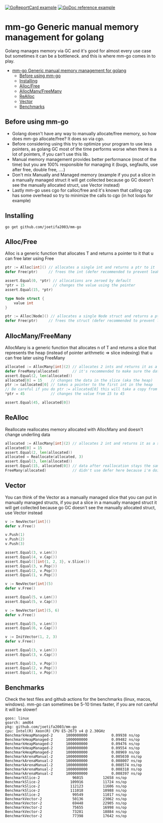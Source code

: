 [![GoReportCard example](https://goreportcard.com/badge/github.com/joetifa2003/mm-go)](https://goreportcard.com/report/github.com/joetifa2003/mm-go)
[![GoDoc reference example](https://img.shields.io/badge/godoc-reference-blue.svg)](https://pkg.go.dev/github.com/joetifa2003/mm-go)

# mm-go Generic manual memory management for golang

Golang manages memory via GC and it's good for almost every use case but sometimes it can be a bottleneck.
and this is where mm-go comes in to play.

- [mm-go Generic manual memory management for golang](#mm-go-generic-manual-memory-management-for-golang)
  - [Before using mm-go](#before-using-mm-go)
  - [Installing](#installing)
  - [Alloc/Free](#allocfree)
  - [AllocMany/FreeMany](#allocmanyfreemany)
  - [ReAlloc](#realloc)
  - [Vector](#vector)
  - [Benchmarks](#benchmarks)

## Before using mm-go

-   Golang doesn't have any way to manually allocate/free memory, so how does mm-go allocate/free?
    It does so via cgo.
-   Before considering using this try to optimize your program to use less pointers, as golang GC most of the time performs worse when there is a lot of pointers, if you can't use this lib.
-   Manual memory management provides better performance (most of the time) but you are 100% responsible for managing it (bugs, segfaults, use after free, double free, ....)
-   Don't mix Manually and Managed memory (example if you put a slice in a manually managed struct it will get collected because go GC doesn't see the manually allocated struct, use Vector instead)
-   Lastly mm-go uses cgo for calloc/free and it's known that calling cgo has some overhead so try to minimize the calls to cgo (in hot loops for example)

## Installing

```
go get github.com/joetifa2003/mm-go
```

## Alloc/Free

Alloc is a generic function that allocates T and returns a pointer to it that u can free later using Free

```go
ptr := Alloc[int]() // allocates a single int and returns a ptr to it
defer Free(ptr)     // frees the int (defer recommended to prevent leaks)

assert.Equal(0, *ptr) // allocations are zeroed by default
*ptr = 15             // changes the value using the pointer
assert.Equal(15, *ptr)
```

```go
type Node struct {
    value int
}

ptr := Alloc[Node]() // allocates a single Node struct and returns a ptr to it
defer Free(ptr)     // frees the struct (defer recommended to prevent leaks)
```

## AllocMany/FreeMany

AllocMany is a generic function that allocates n of T and returns a slice that represents the heap (instead of pointer arithmetic => slice indexing) that u can free later using FreeMany

```go
allocated := AllocMany[int](2) // allocates 2 ints and returns it as a slice of ints with length 2
defer FreeMany(allocated)      // it's recommended to make sure the data gets deallocated (defer recommended to prevent leaks)
assert.Equal(2, len(allocated))
allocated[0] = 15    // changes the data in the slice (aka the heap)
ptr := &allocated[0] // takes a pointer to the first int in the heap
// Be careful if you do ptr := allocated[0] this will take a copy from the data on the heap
*ptr = 45            // changes the value from 15 to 45

assert.Equal(45, allocated[0])
```

## ReAlloc

Reallocate reallocates memory allocated with AllocMany and doesn't change underling data

```go
allocated := AllocMany[int](2) // allocates 2 int and returns it as a slice of ints with length 2
allocated[0] = 15
assert.Equal(2, len(allocated))
allocated = Reallocate(allocated, 3)
assert.Equal(3, len(allocated))
assert.Equal(15, allocated[0]) // data after reallocation stays the same
FreeMany(allocated)            // didn't use defer here because i'm doing a reallocation and changing the value of allocated variable (otherwise can segfault)
```

## Vector

You can think of the Vector as a manually managed slice that you can put in manually managed structs, if you put a slice in a manually managed struct it will get collected because go GC doesn't see the manually allocated struct, use Vector instead

```go
v := NewVector[int]()
defer v.Free()

v.Push(1)
v.Push(2)
v.Push(3)

assert.Equal(3, v.Len())
assert.Equal(4, v.Cap())
assert.Equal([]int{1, 2, 3}, v.Slice())
assert.Equal(3, v.Pop())
assert.Equal(2, v.Pop())
assert.Equal(1, v.Pop())
```

```go
v := NewVector[int](5)
defer v.Free()

assert.Equal(5, v.Len())
assert.Equal(5, v.Cap())
```

```go
v := NewVector[int](5, 6)
defer v.Free()

assert.Equal(5, v.Len())
assert.Equal(6, v.Cap())
```

```go
v := InitVector(1, 2, 3)
defer v.Free()

assert.Equal(3, v.Len())
assert.Equal(3, v.Cap())

assert.Equal(3, v.Pop())
assert.Equal(2, v.Pop())
assert.Equal(1, v.Pop())
```

## Benchmarks

Check the test files and github actions for the benchmarks (linux, macos, windows).
mm-go can sometimes be 5-10 times faster, if you are not careful it will be slower!

```
goos: linux
goarch: amd64
pkg: github.com/joetifa2003/mm-go
cpu: Intel(R) Xeon(R) CPU E5-2673 v4 @ 2.30GHz
BenchmarkHeapManaged-2   	1000000000	         0.09938 ns/op
BenchmarkHeapManaged-2   	1000000000	         0.09482 ns/op
BenchmarkHeapManaged-2   	1000000000	         0.09476 ns/op
BenchmarkHeapManaged-2   	1000000000	         0.09554 ns/op
BenchmarkHeapManaged-2   	1000000000	         0.08969 ns/op
BenchmarkArenaManual-2   	1000000000	         0.005030 ns/op
BenchmarkArenaManual-2   	1000000000	         0.008007 ns/op
BenchmarkArenaManual-2   	1000000000	         0.008574 ns/op
BenchmarkArenaManual-2   	1000000000	         0.008318 ns/op
BenchmarkArenaManual-2   	1000000000	         0.008397 ns/op
BenchmarkSlice-2         	   96015	     12658 ns/op
BenchmarkSlice-2         	  109916	     11724 ns/op
BenchmarkSlice-2         	  112123	     11606 ns/op
BenchmarkSlice-2         	  111018	     10988 ns/op
BenchmarkSlice-2         	   99549	     11017 ns/op
BenchmarkVector-2        	   50136	     23062 ns/op
BenchmarkVector-2        	   69448	     22905 ns/op
BenchmarkVector-2        	   75655	     16998 ns/op
BenchmarkVector-2        	   73281	     18884 ns/op
BenchmarkVector-2        	   77398	     17642 ns/op
```
